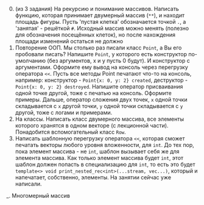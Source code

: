 0. (из 3 задания) На рекурсию и понимание массивов. Написать функцию, которая принимает двумерный массив (`**`), и находит площадь фигуры. Пусть 'пустая клетка' обозначается точкой `.`, а 'занятая' - решёткой `#`. Исходный массив можно менять (полезно для обозначения посещённых клеток), но после нахождения площади изменений остаться не должно
1. Повторение ООП. Мы столько раз писали класс `Point`, а Вы его пробовали писать? Напишите `Point`, у которого есть конструктор по-умолчанию (без аргументов, x и y пусть 0 будут). И конструктор с аргументами. Оформите ему вывод на консоль через перегрузку оператора `<<`. Пусть все методы Point печатают что-то на консоль, например: конструктор - `Point{x: 0, y: 2} created`, деструктор - `Point{x: 0, y: 2} destroyed`. Напишите оператор присваивания одной точке другой, тоже с печатью на консоль. Оформите примеры. Дальше, оператор сложения двух точек, `x` одной точки складывается с `x` другой точки, `y` одной точки складывается с `y` другой, тоже с логами и примерами.
2. На классы. Написать класс двумерного массива, все элементы которого хранятся в одном векторе (с лекционной части). Понадобится вспомогательный класс `Row`.
3. Написать шаблонную перегрузку оператора `<<`, которая сможет печатать векторы любого уровня вложенности, для `int`. До тех пор, пока элемент массива - не `int`, шаблон вызывает себя же для элемента массива. Как только элемент массива будет `int`, этот шаблон должен попасть в специализацию для `int`, то есть это будет `template<> void print_nested_rec<int>(...stream, vec...)`, который и напечатает, собственно, элементы. На занятии сейчас уже написали.

_. Многомерный массив


